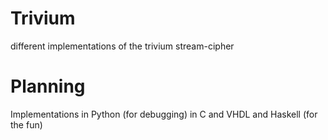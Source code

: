 Trivium
=======

different implementations of the trivium stream-cipher


Planning
=======

Implementations in Python (for debugging) in C and VHDL
and Haskell (for the fun)
